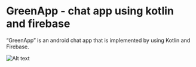 # GreenApp - chat app using kotlin and firebase
“GreenApp” is an android chat app that is implemented by using Kotlin and Firebase.

![Alt text](https://ibb.co/Qp4pG8F)

